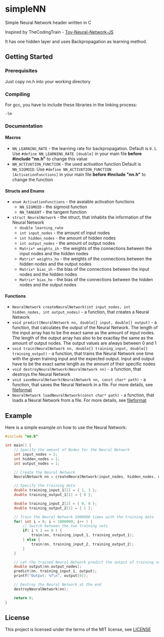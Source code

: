 # simpleNN
Simple Neural Network header written in C

Inspired by TheCodingTrain - [Toy-Neural-Network-JS](https://github.com/CodingTrain/Toy-Neural-Network-JS)

It has one hidden layer and uses Backpropagation as learning method.

## Getting Started
### Prerequisites
Just copy nn.h into your working directory 

### Compiling
For gcc, you have to include these libraries in the linking process:
```
-lm
```

### Documentation
#### Macros
* `NN_LEARNING_RATE` - the learning rate for backpropagation. Default is `0.1`. Use `#define NN_LEARNING_RATE [double]` in your main file **before #include "nn.h"** to change this value
* `NN_ACTIVATION_FUNCTION` - the used activation function Default is `NN_SIGMOID`. Use `#define NN_ACTIVATION_FUNCTION [ActivationFunctions]` in your main file **before #include "nn.h"** to change the function

#### Structs and Enums
* `enum ActivationFunctions` - the avaiable activation functions
    * `NN_SIGMOID` - the sigmoid function
    * `NN_TANGENT` - the tangent function
* `struct NeuralNetwork` - the struct, that inhabits the information of the Neural Network
    * `double learning_rate`
    * `int input_nodes` - the amount of input nodes
    * `int hidden_nodes` - the amount of hidden nodes
    * `int output_nodes` - the amount of output nodes
    * `Matrix* weights_ih` - the weights of the connections between the input nodes and the hidden nodes
    * `Matrix* weights_ho` - the weights of the connections between the hidden nodes and the output nodes
    * `Matrix* bias_ih` - the bias of the connections between the input nodes and the hidden nodes
    * `Matrix* bias_ho` - the bias of the connections between the hidden nodes and the output nodes

#### Functions
* `NeuralNetwork createNeuralNetwork(int input_nodes, int hidden_nodes, int output_nodes)` - a function, that creates a Neural Network
* `void predict(NeuralNetwork nn, double[] input, double[] output)` - a function, that calculates the output of the Neural Network. The length of the input array has to be the exact same as the amount of input nodes. The length of the output array has also to be exactlay the same as the amount of output nodes. The output values are always between 0 and 1
* `void train(NeuralNetwork nn, double[] training_input, double[] training_output)` - a function, that trains the Neural Network one time with the given training input and the expected output. Input and output have to be the exact same length as the amount of their specific nodes
* `void destroyNeuralNetwork(NeuralNetwork nn)` - a function, that destroys the Neural Network
* `void saveNeuralNetwork(NeuralNetwork nn, const char* path)` - a function, that saves the Neural Network in a file. For more details, see [fileformat](fileformat/fileformat.md)
* `NeuralNetwork loadNeuralNetwork(const char* path)` - a function, that loads a Neural Network from a file. For more details, see [fileformat](fileformat/fileformat.md)

## Example
Here is a simple example on how to use the Neural Network:

``` c
#include "nn.h"

int main() {
    // Specify the amount of Nodes for the Neural Network
    int input_nodes = 2;
    int hidden_nodes = 1;
    int output_nodes = 1;

    // Create the Neural Network
    NeuralNetwork nn = createNeuralNetwork(input_nodes, hidden_nodes, output_nodes);

    // Specify the training data
    double training_input_1[2] = { 1, 1 };
    double training_output_1[1] = { 0 };

    double training_input_2[2] = { 0, 0 };
    double training_output_2[1] = { 1 };

    // Train the Neural Network 1000000 times with the training data
    for( int i = 0; i < 1000000; i++ ) {
        // Switch between the two training sets
        if( i % 2 == 0 ) {
            train(nn, training_input_1, training_output_1);
        } else {
            train(nn, training_input_2, training_output_2);
        }
    }

    // Let the trained Neural Network predict the output of training set 1 (should be close to 0)
    double output[nn.output_nodes]; 
    predict(nn, training_input_1, output);
    printf("Output: %f\n", output[0]);

    // Destroy the Neural Network at the end
    destroyNeuralNetwork(nn);

    return 0;
}
```
## License
This project is licensed under the terms of the MIT license, see [LICENSE](LICENSE)